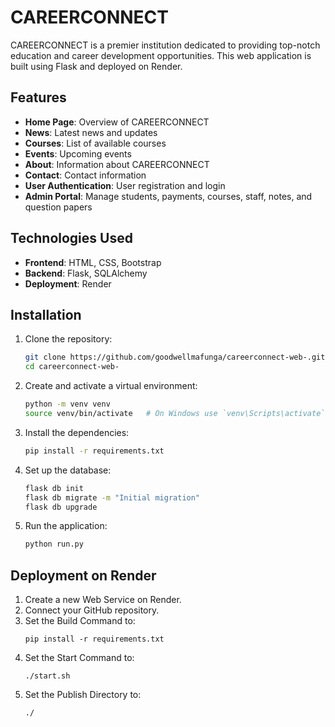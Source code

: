 # CAREERCONNECT

CAREERCONNECT is a premier institution dedicated to providing top-notch education and career development opportunities. This web application is built using Flask and deployed on Render.

## Features

- **Home Page**: Overview of CAREERCONNECT
- **News**: Latest news and updates
- **Courses**: List of available courses
- **Events**: Upcoming events
- **About**: Information about CAREERCONNECT
- **Contact**: Contact information
- **User Authentication**: User registration and login
- **Admin Portal**: Manage students, payments, courses, staff, notes, and question papers

## Technologies Used

- **Frontend**: HTML, CSS, Bootstrap
- **Backend**: Flask, SQLAlchemy
- **Deployment**: Render

## Installation

1. Clone the repository:
    ```bash
    git clone https://github.com/goodwellmafunga/careerconnect-web-.git
    cd careerconnect-web-
    ```

2. Create and activate a virtual environment:
    ```bash
    python -m venv venv
    source venv/bin/activate   # On Windows use `venv\Scripts\activate`
    ```

3. Install the dependencies:
    ```bash
    pip install -r requirements.txt
    ```

4. Set up the database:
    ```bash
    flask db init
    flask db migrate -m "Initial migration"
    flask db upgrade
    ```

5. Run the application:
    ```bash
    python run.py
    ```

## Deployment on Render

1. Create a new Web Service on Render.
2. Connect your GitHub repository.
3. Set the Build Command to:
    ```plaintext
    pip install -r requirements.txt
    ```
4. Set the Start Command to:
    ```plaintext
    ./start.sh
    ```
5. Set the Publish Directory to:
    ```plaintext
    ./
    ```



